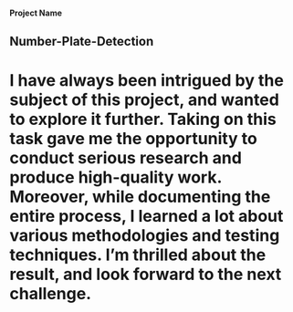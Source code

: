 #### Project Name
## Number-Plate-Detection
# I have always been intrigued by the subject of this project, and wanted to explore it further. Taking on this task gave me the opportunity to conduct serious research and produce high-quality work. Moreover, while documenting the entire process, I learned a lot about various methodologies and testing techniques. I’m thrilled about the result, and look forward to the next challenge.
